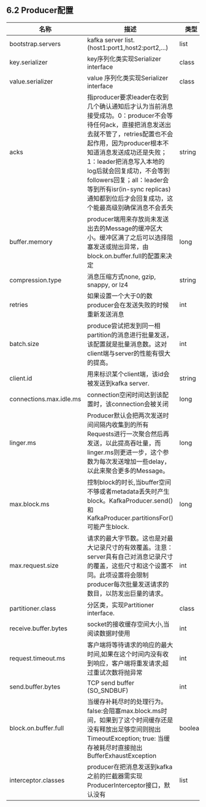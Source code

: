 ## 6.2 Producer配置

| 名称 | 描述 | 类型 | 默认值 |
| --- | --- | --- | --- |
| bootstrap.servers | kafka server list. (host1:port1,host2:port2,...) | list |  |
| key.serializer| key序列化类实现Serializer interface | class |  |
|value.serializer| value 序列化类实现Serializer interface| class||
|acks|指producer要求leader在收到几个确认通知后才认为当前消息接受成功。0：producer不会等待任何ack，直接把消息发送出去就不管了，retries配置也不会起作用，因为producer根本不知道消息发送成功还是失败；1：leader把消息写入本地的log后就会回复成功，不会等到followers回复；all：leader会等到所有isr(in-sync replicas)通知都到位后才会回复成功，这个能最高级别确保消息不会丢失|string|1
|buffer.memory|producer端用来存放尚未发送出去的Message的缓冲区大小。缓冲区满了之后可以选择阻塞发送或抛出异常，由block.on.buffer.full的配置来决定|long|33554432|
|compression.type|消息压缩方式none, gzip, snappy, or lz4|string|none|
|retries|如果设置一个大于0的数producer会在发送失败的时候重新发送消息|int|0|
|batch.size|produce尝试把发到同一相partition的消息进行批量发送，该配置就是批量消息数。这对client端与server的性能有很大的提高。|int|16384|
|client.id|用来标识某个client端，该id会被发送到kafka server.|string|""|
|connections.max.idle.ms|connection空闲时间达到该配置时，该connection会被关闭|long|540000|
|linger.ms|Producer默认会把两次发送时间间隔内收集到的所有Requests进行一次聚合然后再发送，以此提高吞吐量，而linger.ms则更进一步，这个参数为每次发送增加一些delay，以此来聚合更多的Message。|long|0|
|max.block.ms|控制block的时长,当buffer空间不够或者metadata丢失时产生block。KafkaProducer.send() 和KafkaProducer.partitionsFor()可能产生block.|long |60000|
|max.request.size|请求的最大字节数。这也是对最大记录尺寸的有效覆盖。注意：server具有自己对消息记录尺寸的覆盖，这些尺寸和这个设置不同。此项设置将会限制producer每次批量发送请求的数目，以防发出巨量的请求。|int|1048576|
|partitioner.class|分区类，实现Partitioner interface.|class|org.apache.kafka.clients.producer.internals.DefaultPartitioner|
|receive.buffer.bytes|socket的接收缓存空间大小,当阅读数据时使用|int|32768|
|request.timeout.ms|客户端将等待请求的响应的最大时间,如果在这个时间内没有收到响应，客户端将重发请求;超过重试次数将抛异常|int|30000|
|send.buffer.bytes|TCP send buffer (SO_SNDBUF)|int|131072|
|block.on.buffer.full|当缓存补耗尽时的处理行为。false:会阻塞max.block.ms时间，如果到了这个时间缓存还是没有释放出足够空间则抛出TimeoutException; true: 当缓存被耗尽时直接抛出BufferExhaustException|boolean|false|
|interceptor.classes|producer在把消息发送到kafka之前的拦截器需实现ProducerInterceptor接口，默认没有|list|null|







































